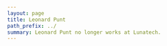 ```yaml
---
layout: page
title: Leonard Punt
path_prefix: ../
summary: Leonard Punt no longer works at Lunatech.
---
```


